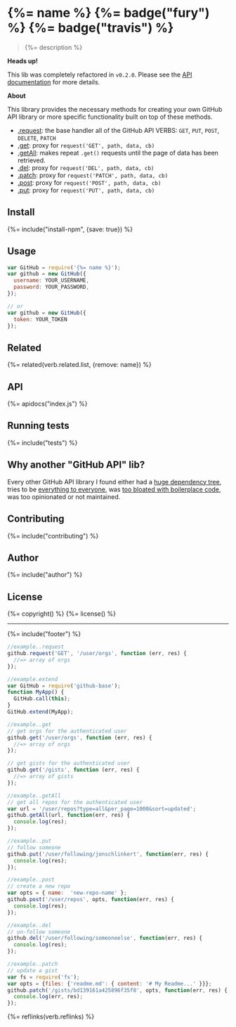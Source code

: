 # {%= name %} {%= badge("fury") %} {%= badge("travis") %}

> {%= description %}

<!-- toc -->

**Heads up!**

This lib was completely refactored in `v0.2.0`. Please see the [API documentation](#API) for more details.

**About**

This library provides the necessary methods for creating your own GitHub API library or more specific functionality built on top of these methods.

- [.request](#request): the base handler all of the GitHub API VERBS: `GET`, `PUT`, `POST`, `DELETE`, `PATCH`
- [.get](#get): proxy for `request('GET', path, data, cb)`
- [.getAll](#getAll): makes repeat `.get()` requests until the page of data has been retrieved.
- [.del](#del): proxy for `request('DEL', path, data, cb)`
- [.patch](#patch): proxy for `request('PATCH', path, data, cb)`
- [.post](#post): proxy for `request('POST', path, data, cb)`
- [.put](#put): proxy for `request('PUT', path, data, cb)`

## Install
{%= include("install-npm", {save: true}) %}

## Usage

```js
var GitHub = require('{%= name %}');
var github = new GitHub({
  username: YOUR_USERNAME,
  password: YOUR_PASSWORD,
});

// or 
var github = new GitHub({
  token: YOUR_TOKEN
});
```

## Related
{%= related(verb.related.list, {remove: name}) %}

## API 
{%= apidocs("index.js") %}

## Running tests
{%= include("tests") %}

## Why another "GitHub API" lib?

Every other GitHub API library I found either had a [huge dependency tree](https://github.com/sindresorhus/gh-got), tries to be [everything to everyone](https://github.com/michael/github/blob/master/package.json#L45-L56), was [too bloated with boilerplace code](https://github.com/mikedeboer/node-github/tree/master/templates), was too opinionated or not maintained.  

## Contributing
{%= include("contributing") %}

## Author
{%= include("author") %}

## License
{%= copyright() %}
{%= license() %}

***

{%= include("footer") %}


```js
//example..request
github.request('GET', '/user/orgs', function (err, res) {
  //=> array of orgs
});
```

```js
//example.extend
var GitHub = require('github-base');
function MyApp() {
  GitHub.call(this);
}
GitHub.extend(MyApp);
```

```js
//example..get
// get orgs for the authenticated user
github.get('/user/orgs', function (err, res) {
  //=> array of orgs
});

// get gists for the authenticated user
github.get('/gists', function (err, res) {
  //=> array of gists
});
```

```js
//example..getAll
// get all repos for the authenticated user
var url = '/user/repos?type=all&per_page=1000&sort=updated';
github.getAll(url, function(err, res) {
  console.log(res);
});
```

```js
//example..put
// follow someone
github.put('/user/following/jonschlinkert', function(err, res) {
  console.log(res);
});
```
```js
//example..post
// create a new repo
var opts = { name:  'new-repo-name' };
github.post('/user/repos', opts, function(err, res) {
  console.log(res);
});
```

```js
//example..del
// un-follow someone
github.del('/user/following/someoneelse', function(err, res) {
  console.log(res);
});
```

```js
//example..patch
// update a gist
var fs = require('fs');
var opts = {files: {'readme.md': { content: '# My Readme...' }}};
github.patch('/gists/bd139161a425896f35f8', opts, function(err, res) {
  console.log(err, res);
});
```

{%= reflinks(verb.reflinks) %}
